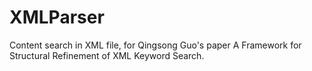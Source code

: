 # XMLParser

Content search in XML file, for Qingsong Guo's paper A Framework for Structural Refinement of XML Keyword Search.
